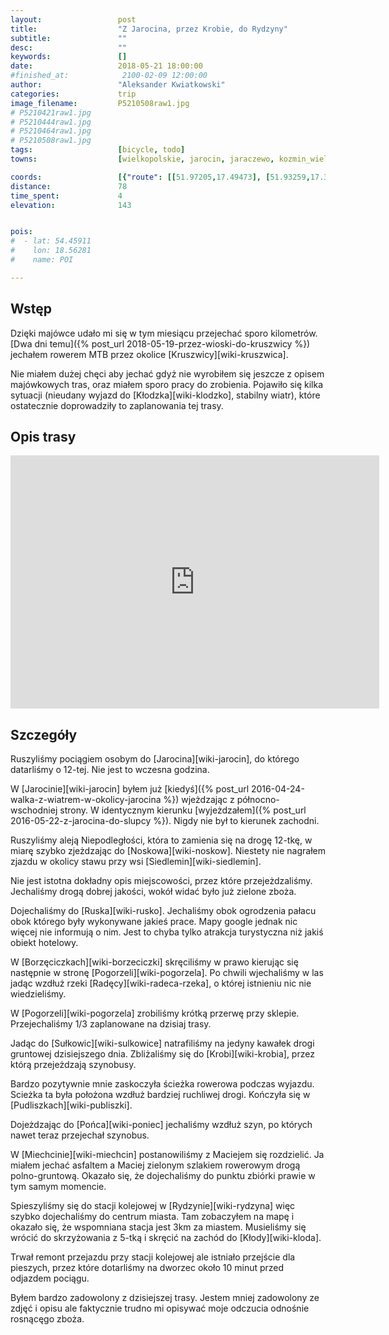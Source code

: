 ```yaml
---
layout:                 post
title:                  "Z Jarocina, przez Krobie, do Rydzyny"
subtitle:               ""
desc:                   ""
keywords:               []
date:                   2018-05-21 18:00:00
#finished_at:            2100-02-09 12:00:00
author:                 "Aleksander Kwiatkowski"
categories:             trip
image_filename:         P5210508raw1.jpg
# P5210421raw1.jpg
# P5210444raw1.jpg
# P5210464raw1.jpg
# P5210508raw1.jpg
tags:                   [bicycle, todo]
towns:                  [wielkopolskie, jarocin, jaraczewo, kozmin_wielkopolski, pogorzela, pepowo, krobia, poniec, rydzyna]

coords:                 [{"route": [[51.97205,17.49473], [51.93259,17.39825], [51.90676,17.37096], [51.86989,17.37130], [51.84826,17.35465], [51.82142,17.26453], [51.80136,17.17218], [51.78215,17.14814], [51.78990,17.08497], [51.79213,17.01459], [51.77376,16.98318], [51.74751,16.88069], [51.76845,16.76723], [51.77970,16.67092], [51.77110,16.64500]], "type": "bicycle"}]
distance:               78
time_spent:             4
elevation:              143


pois:
#  - lat: 54.45911
#    lon: 18.56281
#    name: POI

---
```



## Wstęp

Dzięki majówce udało mi się w tym miesiącu przejechać sporo kilometrów.
[Dwa dni temu]({% post_url 2018-05-19-przez-wioski-do-kruszwicy %})
jechałem rowerem MTB przez okolice [Kruszwicy][wiki-kruszwica].

Nie miałem dużej chęci aby jechać gdyż nie wyrobiłem się jeszcze z opisem
majówkowych tras, oraz miałem sporo pracy do zrobienia. Pojawiło się
kilka sytuacji (nieudany wyjazd do
[Kłodzka][wiki-klodzko], stabilny wiatr),
które ostatecznie doprowadziły to zaplanowania tej trasy.

## Opis trasy

<iframe height='405' width='590' frameborder='0' allowtransparency='true' scrolling='no' src='https://www.strava.com/activities/1586575303/embed/8efa3a5ad36246e9e97b71b1693f3f216dd67219'></iframe>

## Szczegóły

Ruszyliśmy pociągiem osobym do [Jarocina][wiki-jarocin], do którego
datarliśmy o 12-tej. Nie jest to wczesna godzina.

W [Jarocinie][wiki-jarocin] byłem już
[kiedyś]({% post_url 2016-04-24-walka-z-wiatrem-w-okolicy-jarocina %})
wjeżdzając z północno-wschodniej strony. W identycznym
kierunku
[wyjeżdzałem]({% post_url 2016-05-22-z-jarocina-do-slupcy %}).
Nigdy nie był to kierunek zachodni.

Ruszyliśmy aleją Niepodległości, która to zamienia się na drogę 12-tkę,
w miarę szybko zjeżdzając do [Noskowa][wiki-noskow]. Niestety nie nagrałem
zjazdu w okolicy stawu przy wsi [Siedlemin][wiki-siedlemin].

Nie jest istotna dokładny opis miejscowości, przez które przejeżdzaliśmy.
Jechaliśmy drogą dobrej jakości, wokół widać było już zielone zboża.

Dojechaliśmy do [Ruska][wiki-rusko]. Jechaliśmy obok ogrodzenia
pałacu obok którego były wykonywane jakieś prace. Mapy google jednak nic więcej
nie informują o nim. Jest to chyba tylko atrakcja turystyczna niż
jakiś obiekt hotelowy.

W [Borzęciczkach][wiki-borzeciczki] skręciliśmy w prawo kierując się
następnie w stronę [Pogorzeli][wiki-pogorzela]. Po chwili wjechaliśmy
w las jadąc wzdłuż rzeki [Radęcy][wiki-radeca-rzeka], o której
istnieniu nic nie wiedzieliśmy.

W [Pogorzeli][wiki-pogorzela] zrobiliśmy krótką przerwę przy sklepie. Przejechaliśmy
1/3 zaplanowane na dzisiaj trasy.

Jadąc do [Sułkowic][wiki-sulkowice] natrafiliśmy na jedyny kawałek drogi gruntowej
dzisiejszego dnia. Zbliżaliśmy się do [Krobi][wiki-krobia], przez którą przejeżdzają
szynobusy.

Bardzo pozytywnie mnie zaskoczyła ścieżka rowerowa podczas wyjazdu. Scieżka ta była
położona wzdłuż bardziej ruchliwej drogi. Kończyła się w [Pudliszkach][wiki-publiszki].

Dojeżdzając do [Pońca][wiki-poniec] jechaliśmy wzdłuż szyn, po których
nawet teraz przejechał szynobus.

W [Miechcinie][wiki-miechcin] postanowiliśmy z Maciejem się rozdzielić. Ja
miałem jechać asfaltem a Maciej zielonym szlakiem rowerowym drogą polno-gruntową.
Okazało się, że dojechaliśmy do punktu zbiórki prawie w tym samym momencie.

Spieszyliśmy się do stacji kolejowej w [Rydzynie][wiki-rydzyna] więc szybko
dojechaliśmy do centrum miasta. Tam zobaczyłem na mapę i okazało się, że
wspomniana stacja jest 3km za miastem. Musieliśmy się wrócić do skrzyżowania
z 5-tką i skręcić na zachód do [Kłody][wiki-kloda].

Trwał remont przejazdu przy stacji kolejowej ale istniało przejście dla
pieszych, przez które dotarliśmy na dworzec około 10 minut przed odjazdem
pociągu.

Byłem bardzo zadowolony z dzisiejszej trasy. Jestem mniej zadowolony ze zdjęć
i opisu ale faktycznie trudno mi opisywać moje odczucia odnośnie rosnącęgo
zboża.
